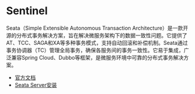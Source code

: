# Sentinel

Seata（Simple Extensible Autonomous Transaction Architecture）是一款开源的分布式事务解决方案，旨在解决微服务架构下的数据一致性问题。它提供了AT、TCC、SAGA和XA等多种事务模式，支持自动回滚和补偿机制。Seata通过事务协调器（TC）管理全局事务，确保各服务间的事务一致性。它易于集成，广泛兼容Spring Cloud、Dubbo等框架，是微服务环境中可靠的分布式事务解决方案。

- [官方文档](https://seata.apache.org/zh-cn/docs/overview/what-is-seata)
- [Seata Server安装](https://kongyu666.github.io/ops/#/work/kubernetes/service/seata/)

